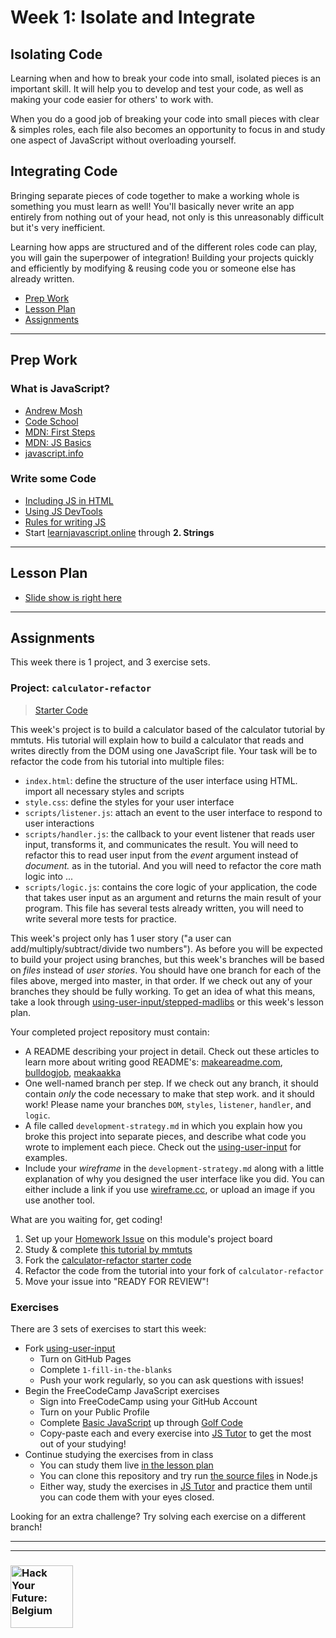 # Week 1: Isolate and Integrate

## Isolating Code

Learning when and how to break your code into small, isolated pieces is an important skill.  It will help you to develop and test your code, as well as making your code easier for others' to work with.

When you do a good job of breaking your code into small pieces with clear & simples roles, each file also becomes an opportunity to focus in and study one aspect of JavaScript without overloading yourself.

## Integrating Code

Bringing separate pieces of code together to make a working whole is something you must learn as well! You'll basically never write an app entirely from nothing out of your head, not only is this unreasonably difficult but it's very inefficient.

Learning how apps are structured and of the different roles code can play, you will gain the superpower of integration!  Building your projects quickly and efficiently by modifying & reusing code you or someone else has already written.

* [Prep Work](#prep-work)
* [Lesson Plan](#lesson-plan)
* [Assignments](#assignments)

---

## Prep Work

### What is JavaScript?

* [Andrew Mosh](https://www.youtube.com/watch?v=upDLs1sn7g4)
* [Code School](https://www.youtube.com/watch?v=nItSSTwBvSU)
* [MDN: First Steps](https://developer.mozilla.org/en-US/docs/Learn/JavaScript/First_steps/What_is_JavaScript)
* [MDN: JS Basics](https://developer.mozilla.org/en-US/docs/Learn/Getting_started_with_the_web/JavaScript_basics)
* [javascript.info](https://javascript.info/intro)

### Write some Code

* [Including JS in HTML](https://www.youtube.com/watch?v=AD5hxsFJc4o&list=PL0eyrZgxdwhxNGMWROnaY35NLyEjTqcgB&index=4)
* [Using JS DevTools](https://www.youtube.com/watch?v=sjmyfwESv1g&list=PL0eyrZgxdwhxNGMWROnaY35NLyEjTqcgB&index=5)
* [Rules for writing JS](https://www.youtube.com/watch?v=FdlBtidhAnE&list=PL0eyrZgxdwhxNGMWROnaY35NLyEjTqcgB&index=6)
* Start [learnjavascript.online](https://learnjavascript.online/) through __2. Strings__

---

## Lesson Plan

* [Slide show is right here](https://hackyourfuture.be/separation-of-concerns/week-1)

---

## Assignments

This week there is 1 project, and 3 exercise sets.

### Project: `calculator-refactor`

> [Starter Code](http://hackyourfuture.be/homework-submission/#projects)

This week's project is to build a calculator based of the calculator tutorial by mmtuts.  His tutorial will explain how to build a calculator that reads and writes directly from the DOM using one JavaScript file.  Your task will be to refactor the code from his tutorial into multiple files:

* `index.html`: define the structure of the user interface using HTML.  import all necessary styles and scripts
* `style.css`: define the styles for your user interface
* `scripts/listener.js`: attach an event to the user interface to respond to user interactions
* `scripts/handler.js`: the callback to your event listener that reads user input, transforms it, and communicates the result.  You will need to refactor this to read user input from the _event_ argument instead of _document._ as in the tutorial. And you will need to refactor the core math logic into ...
* `scripts/logic.js`: contains the core logic of your application, the code that takes user input as an argument and returns the main result of your program.  This file has several tests already written, you will need to write several more tests for practice.

This week's project only has 1 user story ("a user can add/multiply/subtract/divide two numbers").  As before you will be expected to build your project using branches, but this week's branches will be based on _files_ instead of _user stories_.  You should have one branch for each of the files above, merged into master, in that order.  If we check out any of your branches they should be fully working.  To get an idea of what this means, take a look through [using-user-input/stepped-madlibs](https://github.com/hackyourfuturebelgium/using-user-input/blob/master/stepped-madlibs) or this week's lesson plan.

Your completed project repository must contain:

* A README describing your project in detail.  Check out these articles to learn more about writing good README's: [makeareadme.com](https://www.makeareadme.com/), [bulldogjob](https://bulldogjob.com/news/449-how-to-write-a-good-readme-for-your-github-project), [meakaakka](https://medium.com/@meakaakka/a-beginners-guide-to-writing-a-kickass-readme-7ac01da88ab3)
* One well-named branch per step. If we check out any branch, it should contain _only_ the code necessary to make that step work. and it should work! Please name your branches `DOM`, `styles`, `listener`, `handler`, and `logic`.
* A file called `development-strategy.md` in which you explain how you broke this project into separate pieces, and describe what code you wrote to implement each piece.  Check out the [using-user-input](https://github.com/hackyourfuturebelgium/using-user-input) for examples.
* Include your _wireframe_ in the `development-strategy.md` along with a little explanation of why you designed the user interface like you did.  You can either include a link if you use [wireframe.cc](https://wireframe.cc), or upload an image if you use another tool.

What are you waiting for, get coding!

1. Set up your [Homework Issue](https://github.com/HackYourFutureBelgium/homework-submission#homework-issues) on this module's project board
1. Study & complete [this tutorial by mmtuts](https://www.youtube.com/watch?v=qQEYAOPWDzk)
1. Fork the [calculator-refactor starter code](https://github.com/hackyourfuturebelgium/calculator-refactor)
1. Refactor the code from the tutorial into your fork of `calculator-refactor`
1. Move your issue into "READY FOR REVIEW"!

### Exercises

There are 3 sets of exercises to start this week:

* Fork [using-user-input](https://github.com/hackyourfuturebelgium/using-user-input)
  * Turn on GitHub Pages
  * Complete `1-fill-in-the-blanks`
  * Push your work regularly, so you can ask questions with issues!
* Begin the FreeCodeCamp JavaScript exercises
  * Sign into FreeCodeCamp using your GitHub Account
  * Turn on your Public Profile
  * Complete [Basic JavaScript](https://www.freecodecamp.org/learn/javascript-algorithms-and-data-structures/basic-javascript/) up through [Golf Code](https://www.freecodecamp.org/learn/javascript-algorithms-and-data-structures/basic-javascript/golf-code)
  * Copy-paste each and every exercise into [JS Tutor](http://pythontutor.com/javascript.html#mode=edit) to get the most out of your studying!
* Continue studying the exercises from in class
  * You can study them live [in the lesson plan](https://hackyourfuture.be/separation-of-concerns/week-1)
  * You can clone this repository and try run [the source files](../javascript-basics) in Node.js
  * Either way, study the exercises in [JS Tutor](http://pythontutor.com/javascript.html#mode=edit) and practice them until you can code them with your eyes closed.

Looking for an extra challenge? Try solving each exercise on a different branch!

---
---

### <a href="https://hackyourfuture.be" target="_blank"><img src="https://user-images.githubusercontent.com/18554853/63941625-4c7c3d00-ca6c-11e9-9a76-8d5e3632fe70.jpg" width="100" height="100" alt="Hack Your Future: Belgium"></a>
